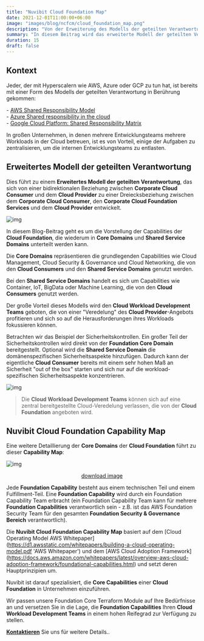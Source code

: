 ```yaml
---
title: "Nuvibit Cloud Foundation Map"
date: 2021-12-01T11:00:00+06:00
image: "images/blog/ncfcm/cloud_foundation_map.png"
description: "Von der Erweiterung des Modells der geteilten Verantwortung zur Nuvibit Cloud Foundation Capability Map mit Fokus auf die Core Domains."
summary: "In diesem Beitrag wird das erweiterte Modell der geteilten Verantwortung eingeführt und die Nuvibit Cloud Foundation Capability Map vorgestellt."
duration: 15
draft: false
---
```

## Kontext

Jeder, der mit Hyperscalern wie AWS, Azure oder GCP zu tun hat, ist bereits mit einer Form des Modells der geteilten Verantwortung in Berührung gekommen:

\- [AWS Shared Responsibility Model](https://aws.amazon.com/compliance/shared-responsibility-model/?nc1=h_ls 'AWS Shared Responsibility Model Website')  
\- [Azure Shared responsibility in the cloud](https://docs.microsoft.com/en-us/azure/security/fundamentals/shared-responsibility 'Azure Shared responsibility in the cloud Website')  
\- [Google Cloud Platform: Shared Responsibility Matrix](https://services.google.com/fh/files/misc/gcp_pci_srm__apr_2019.pdf 'Google Cloud Platform: Shared Responsibility Matrix Whitepaper')  

In großen Unternehmen, in denen mehrere Entwicklungsteams mehrere Workloads in der Cloud betreuen, ist es von Vorteil, einige der Aufgaben zu zentralisieren, um die internen Entwicklungsteams zu entlasten.

## Erweitertes Modell der geteilten Verantwortung
Dies führt zu einem **Erweitertes Modell der geteilten Verantwortung**, das sich von einer bidirektionalen Beziehung zwischen **Corporate Cloud Consumer** und dem **Cloud Provider** zu einer Dreiecksbeziehung zwischen dem **Corporate Cloud Consumer**, den **Corporate Cloud Foundation Services** und dem **Cloud Provider** entwickelt. 

![img](images/blog/ncfcm/extended_srm.png)

In diesem Blog-Beitrag geht es um die Vorstellung der Capabilities der **Cloud Foundation**, die wiederum in **Core Domains** und **Shared Service Domains** unterteilt werden kann. 

Die **Core Domains** repräsentieren die grundlegenden Capabilities wie Cloud Management, Cloud Security & Governance und Cloud Networking, die von den **Cloud Consumers** und den **Shared Service Domains** genutzt werden.

Bei den **Shared Service Domains** handelt es sich um Capabilities wie Container, IoT, BigData oder Machine Learning, die von den **Cloud Consumers** genutzt werden.
  
Der große Vorteil dieses Modells wird den **Cloud Workload Development Teams** geboten, die von einer "Veredelung" des **Cloud Provider**-Angebots profitieren und sich so auf die Herausforderungen ihres Workloads fokussieren können. 

Betrachten wir das Beispiel der Sicherheitskontrollen. Ein großer Teil der Sicherheitskontrollen wird direkt von der **Foundation Core Domain** bereitgestellt. Optional wird die **Shared Service Domain** die domänenspezifischen Sicherheitsaspekte hinzufügen. Dadurch kann der eigentliche **Cloud Consumer** bereits mit einem sehr hohen Maß an Sicherheit "out of the box" starten und sich nur auf die workload-spezifischen Sicherheitsaspekte konzentrieren.

![img](images/blog/ncfcm/sample_security.png)

> Die **Cloud Workload Development Teams** können sich auf eine zentral bereitgestellte Cloud-Veredelung verlassen, die von der **Cloud Foundation** angeboten wird.

## Nuvibit Cloud Foundation Capability Map
Eine weitere Detaillierung der **Core Domains** der **Cloud Foundation** führt zu dieser **Capability Map**:

![img](images/blog/ncfcm/cloud_capability_map.png)
<div align="center"><a href="/static/images/blog/ncfcm/cloud_capability_map.png">download image</a></div>  
  
Jede **Foundation Capability** besteht aus einem technischen Teil und einem Fulfillment-Teil. Eine **Foundation Capability** wird durch ein Foundation Capability Team erbracht (ein Foundation Capability Team kann für mehrere **Foundation Capabilities** verantwortlich sein - z.B. ist das AWS Foundation Security Team für den gesamten **Foundation Security & Governance Bereich** verantwortlich).

Die **Nuvibit Cloud Foundation Capability Map** basiert auf dem [Cloud Operating Model AWS Whitepaper] (https://d1.awsstatic.com/whitepapers/building-a-cloud-operating-model.pdf 'AWS Whitepaper') und dem [AWS Cloud Adoption Framework] (https://docs.aws.amazon.com/whitepapers/latest/overview-aws-cloud-adoption-framework/foundational-capabilities.html) und setzt deren Hauptprinzipien um.

Nuvibit ist darauf spezialisiert, die **Core Capabilities** einer **Cloud Foundation** in Unternehmen einzuführen.

Wir passen unsere Foundation Core Terraform Module auf Ihre Bedürfnisse an und versetzen Sie in die Lage, die **Foundation Capabilities** Ihren **Cloud Workload Development Teams** in einem hohen Reifegrad zur Verfügung zu stellen.

**[Kontaktieren](/contact/ 'Kontakt aufnehmen für mehr Infos!')** Sie uns für weitere Details..